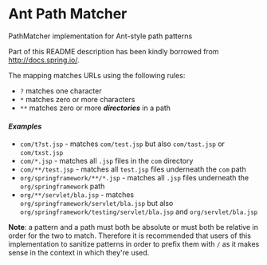 # Ant Path Matcher
PathMatcher implementation for Ant-style path patterns

Part of this README description has been kindly borrowed from http://docs.spring.io/.

The mapping matches URLs using the following rules:
* `?` matches one character
* `*` matches zero or more characters
* `**` matches zero or more **_directories_** in a path

#### _Examples_

* `com/t?st.jsp` - matches `com/test.jsp` but also `com/tast.jsp` or `com/txst.jsp`
* `com/*.jsp` - matches all `.jsp` files in the `com` directory
* `com/**/test.jsp` - matches all `test.jsp` files underneath the `com` path
* `org/springframework/**/*.jsp` - matches all `.jsp` files underneath the `org/springframework` path
* `org/**/servlet/bla.jsp` - matches `org/springframework/servlet/bla.jsp` but also `org/springframework/testing/servlet/bla.jsp` and `org/servlet/bla.jsp`

**Note**: a pattern and a path must both be absolute or must both be relative in order for the two to match. Therefore it is recommended that users of this implementation to sanitize patterns in order to prefix them with `/` as it makes sense in the context in which they're used.
